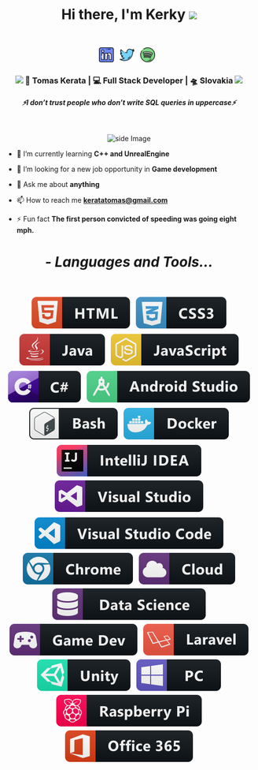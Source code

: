 <div align="center">
   <h1>Hi there, I'm Kerky <img src="https://media.giphy.com/media/hvRJCLFzcasrR4ia7z/giphy.gif" width="25px"> </h1>
</div><br>

<p align='center'>
   <a href="https://bit.ly/3Dkpikx"><img height="30" src="https://raw.githubusercontent.com/8bithemant/8bithemant/master/linkedin.png?raw=true"></a>&nbsp;&nbsp;
   <a href="https://twitter.com/kerkykerkyy"><img height="30" src="https://raw.githubusercontent.com/8bithemant/8bithemant/master/twitter.png?raw=true"></a>&nbsp;&nbsp;
   <a href="https://open.spotify.com/user/3143nbjnjivwringlqnoglzeby5i?si=ofDQyCCsSM6NsSh0ontcaw&utm_source=copy-link
   "><img height="30" src="https://raw.githubusercontent.com/8bithemant/8bithemant/master/spotify.png?raw=true"></a>&nbsp;&nbsp;
</p>
 
 <div align="center">
   <h3><img src="https://media.giphy.com/media/WUlplcMpOCEmTGBtBW/giphy.gif" width="30"> 🙎 Tomas Kerata | 💻 Full Stack Developer | 🛸 Slovakia <img                    src="https://media.giphy.com/media/WUlplcMpOCEmTGBtBW/giphy.gif" width="30"></h3>
</div>

<h4 align="center">
   <i>⚡️I don’t trust people who don’t write SQL queries in uppercase⚡️</i>
</h4><br>
  
<p align="center">
  <img src="https://github.com/sciencepal/sciencepal/blob/master/assets/life_balance.gif" alt="side Image" width="320" height="auto"/>
</p>

- 🌱 I’m currently learning **C++ and UnrealEngine**

- 🤝 I’m looking for a new job opportunity in **Game development**

- 💬 Ask me about **anything**

- 📫 How to reach me **keratatomas@gmail.com**

- ⚡ Fun fact **The first person convicted of speeding was going eight mph.**

<!--START_SECTION:waka-->
<!--END_SECTION:waka-->

<h1 align="center">
   <i>- Languages and Tools...</i>
</h1><br>

<p align="center">
  <!-- For more icons please follow  https://github.com/MikeCodesDotNET/ColoredBadges -->
  <img src="https://raw.githubusercontent.com/kerkykerky/kerkykerky/80d33559f40a517c4411814d07febb1cdb25ed7b/svg/dev/languages/html.svg" alt="html" style="vertical-                 align:top; margin:4px">    
  <img src="https://raw.githubusercontent.com/kerkykerky/kerkykerky/80d33559f40a517c4411814d07febb1cdb25ed7b/svg/dev/languages/css3.svg" alt="css" style="vertical-                 align:top; margin:4px">
  <img src="https://raw.githubusercontent.com/kerkykerky/kerkykerky/80d33559f40a517c4411814d07febb1cdb25ed7b/svg/dev/languages/java.svg" alt="java" style="vertical-                 align:top; margin:4px">
  <img src="https://raw.githubusercontent.com/kerkykerky/kerkykerky/80d33559f40a517c4411814d07febb1cdb25ed7b/svg/dev/languages/js.svg" alt="jvs" style="vertical-                   align:top; margin:4px">
  <img src="https://raw.githubusercontent.com/kerkykerky/kerkykerky/80d33559f40a517c4411814d07febb1cdb25ed7b/svg/dev/languages/csharp.svg" alt="c#" style="vertical-                 align:top; margin:4px">
  <img src="https://raw.githubusercontent.com/kerkykerky/kerkykerky/80d33559f40a517c4411814d07febb1cdb25ed7b/svg/dev/tools/android_studio.svg" alt="androidstudio"                   style="vertical-align:top; margin:4px">
  <img src="https://raw.githubusercontent.com/kerkykerky/kerkykerky/80d33559f40a517c4411814d07febb1cdb25ed7b/svg/dev/tools/bash.svg" alt="bash" style="vertical-                     align:top; margin:4px">
  <img src="https://raw.githubusercontent.com/kerkykerky/kerkykerky/80d33559f40a517c4411814d07febb1cdb25ed7b/svg/dev/tools/docker.svg" alt="docker" style="vertical-                 align:top; margin:4px">
  <img src="https://raw.githubusercontent.com/kerkykerky/kerkykerky/80d33559f40a517c4411814d07febb1cdb25ed7b/svg/dev/tools/jetbrains_intellij.svg" alt="intelij"                     style="vertical-align:top; margin:4px">
   <img src="https://raw.githubusercontent.com/kerkykerky/kerkykerky/80d33559f40a517c4411814d07febb1cdb25ed7b/svg/dev/tools/visualstudio.svg" alt="VS" style="vertical-             align:top; margin:4px">
   <img src="https://raw.githubusercontent.com/kerkykerky/kerkykerky/80d33559f40a517c4411814d07febb1cdb25ed7b/svg/dev/tools/visualstudio_code.svg" alt="VSC"                         style="vertical-align:top; margin:4px">
   <img src="https://raw.githubusercontent.com/kerkykerky/kerkykerky/80d33559f40a517c4411814d07febb1cdb25ed7b/svg/dev/misc/chrome.svg" alt="chrome"                                 style="vertical-align:top; margin:4px">
   <img src="https://raw.githubusercontent.com/kerkykerky/kerkykerky/80d33559f40a517c4411814d07febb1cdb25ed7b/svg/dev/misc/cloud.svg" alt="cloud"                                   style="vertical-align:top; margin:4px">
   <img src="https://raw.githubusercontent.com/kerkykerky/kerkykerky/80d33559f40a517c4411814d07febb1cdb25ed7b/svg/dev/misc/datascience.svg" alt="DSC"                               style="vertical-align:top; margin:4px">
   <img src="https://raw.githubusercontent.com/kerkykerky/kerkykerky/80d33559f40a517c4411814d07febb1cdb25ed7b/svg/dev/misc/gamedev.svg" alt="gameDev"                               style="vertical-align:top; margin:4px">
   <img src="https://raw.githubusercontent.com/kerkykerky/kerkykerky/80d33559f40a517c4411814d07febb1cdb25ed7b/svg/dev/frameworks/laravel.svg" alt="laravel"                         style="vertical-align:top; margin:4px">
   <img src="https://raw.githubusercontent.com/kerkykerky/kerkykerky/80d33559f40a517c4411814d07febb1cdb25ed7b/svg/dev/frameworks/unity.svg" alt="unity"                             style="vertical-align:top; margin:4px">
   <img src="https://raw.githubusercontent.com/kerkykerky/kerkykerky/80d33559f40a517c4411814d07febb1cdb25ed7b/svg/dev/devices/pc.svg" alt="pc"                                       style="vertical-align:top; margin:4px">
   <img src="https://raw.githubusercontent.com/kerkykerky/kerkykerky/80d33559f40a517c4411814d07febb1cdb25ed7b/svg/dev/devices/raspberrypi.svg" alt="raspberry"                       style="vertical-align:top; margin:4px">
   <img src="https://raw.githubusercontent.com/kerkykerky/kerkykerky/80d33559f40a517c4411814d07febb1cdb25ed7b/svg/dev/services/office_365.svg" alt="office"                         style="vertical-align:top; margin:4px">
   </p>

